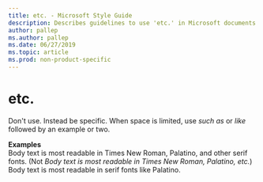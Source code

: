 ```yaml
---
title: etc. - Microsoft Style Guide
description: Describes guidelines to use 'etc.' in Microsoft documents and provides alternate examples.
author: pallep
ms.author: pallep
ms.date: 06/27/2019
ms.topic: article
ms.prod: non-product-specific
---
```


# etc.

Don't use. Instead be specific. When space is limited, use *such as* or *like* followed by an example or two.

**Examples**  
Body text is most readable in Times New Roman, Palatino, and other serif fonts. (Not *Body text is most readable in Times New Roman, Palatino, etc.*)   
Body text is most readable in serif fonts like Palatino. 
